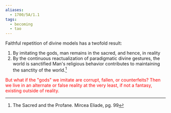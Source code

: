 ```yaml
---
aliases:
  - 1700/5A/1.1
tags:
  - becoming
  - tao
---
```

Faithful repetition of divine models has a twofold result: 
1. By imitating the gods, man remains in the sacred, and hence, in reality
2. By the continuous reactualization of paradigmatic divine gestures, the world is sanctified
Man's religious behavior contributes to maintaining the sanctity of the world.[^1] 

<font color="#ff0000">But what if the "gods" we imitate are corrupt, fallen, or counterfeits? Then we live in an alternate or false reality at the very least, if not a fantasy, existing outside of reality. </font>

[^1]: The Sacred and the Profane. Mircea Eliade, pg. 99
